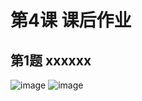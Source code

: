# 第4课 课后作业

## 第1题 xxxxxx

![image](https://github.com/yehanlong/zkshanghai-workshop/assets/31584373/1d3960b7-c8e8-4636-95ee-d0bff79cb811)
![image](https://github.com/yehanlong/zkshanghai-workshop/assets/31584373/84d107e6-1331-4364-89a8-a690065d34a8)
